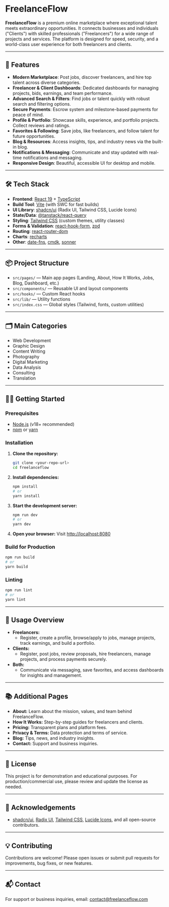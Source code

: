 # FreelanceFlow

**FreelanceFlow** is a premium online marketplace where exceptional talent meets extraordinary opportunities. It connects businesses and individuals ("Clients") with skilled professionals ("Freelancers") for a wide range of projects and services. The platform is designed for speed, security, and a world-class user experience for both freelancers and clients.

---

## 🚀 Features

- **Modern Marketplace**: Post jobs, discover freelancers, and hire top talent across diverse categories.
- **Freelancer & Client Dashboards**: Dedicated dashboards for managing projects, bids, earnings, and team performance.
- **Advanced Search & Filters**: Find jobs or talent quickly with robust search and filtering options.
- **Secure Payments**: Escrow system and milestone-based payments for peace of mind.
- **Profile & Portfolio**: Showcase skills, experience, and portfolio projects. Collect reviews and ratings.
- **Favorites & Following**: Save jobs, like freelancers, and follow talent for future opportunities.
- **Blog & Resources**: Access insights, tips, and industry news via the built-in blog.
- **Notifications & Messaging**: Communicate and stay updated with real-time notifications and messaging.
- **Responsive Design**: Beautiful, accessible UI for desktop and mobile.

---

## 🛠️ Tech Stack

- **Frontend**: [React 19](https://react.dev/) + [TypeScript](https://www.typescriptlang.org/)
- **Build Tool**: [Vite](https://vitejs.dev/) (with SWC for fast builds)
- **UI Library**: [shadcn/ui](https://ui.shadcn.com/) (Radix UI, Tailwind CSS, Lucide Icons)
- **State/Data**: [@tanstack/react-query](https://tanstack.com/query/latest)
- **Styling**: [Tailwind CSS](https://tailwindcss.com/) (custom themes, utility classes)
- **Forms & Validation**: [react-hook-form](https://react-hook-form.com/), [zod](https://zod.dev/)
- **Routing**: [react-router-dom](https://reactrouter.com/)
- **Charts**: [recharts](https://recharts.org/)
- **Other**: [date-fns](https://date-fns.org/), [cmdk](https://cmdk.paco.sh/), [sonner](https://sonner.emilkowal.ski/)

---

## 📦 Project Structure

- `src/pages/` — Main app pages (Landing, About, How It Works, Jobs, Blog, Dashboard, etc.)
- `src/components/` — Reusable UI and layout components
- `src/hooks/` — Custom React hooks
- `src/lib/` — Utility functions
- `src/index.css` — Global styles (Tailwind, fonts, custom utilities)

---

## 🗂️ Main Categories

- Web Development
- Graphic Design
- Content Writing
- Photography
- Digital Marketing
- Data Analysis
- Consulting
- Translation

---

## 🧑‍💻 Getting Started

### Prerequisites
- [Node.js](https://nodejs.org/) (v18+ recommended)
- [npm](https://www.npmjs.com/) or [yarn](https://yarnpkg.com/)

### Installation

1. **Clone the repository:**
   ```bash
   git clone <your-repo-url>
   cd freelanceflow
   ```
2. **Install dependencies:**
   ```bash
   npm install
   # or
   yarn install
   ```
3. **Start the development server:**
   ```bash
   npm run dev
   # or
   yarn dev
   ```
4. **Open your browser:**
   Visit [http://localhost:8080](http://localhost:8080)

### Build for Production
```bash
npm run build
# or
yarn build
```

### Linting
```bash
npm run lint
# or
yarn lint
```

---

## 📖 Usage Overview

- **Freelancers:**
  - Register, create a profile, browse/apply to jobs, manage projects, track earnings, and build a portfolio.
- **Clients:**
  - Register, post jobs, review proposals, hire freelancers, manage projects, and process payments securely.
- **Both:**
  - Communicate via messaging, save favorites, and access dashboards for insights and management.

---

## 📚 Additional Pages
- **About:** Learn about the mission, values, and team behind FreelanceFlow.
- **How It Works:** Step-by-step guides for freelancers and clients.
- **Pricing:** Transparent plans and platform fees.
- **Privacy & Terms:** Data protection and terms of service.
- **Blog:** Tips, news, and industry insights.
- **Contact:** Support and business inquiries.

---

## 📝 License

This project is for demonstration and educational purposes. For production/commercial use, please review and update the license as needed.

---

## 🙏 Acknowledgements
- [shadcn/ui](https://ui.shadcn.com/), [Radix UI](https://www.radix-ui.com/), [Tailwind CSS](https://tailwindcss.com/), [Lucide Icons](https://lucide.dev/), and all open-source contributors.

---

## 💡 Contributing

Contributions are welcome! Please open issues or submit pull requests for improvements, bug fixes, or new features.

---

## 📬 Contact

For support or business inquiries, email: [contact@freelanceflow.com](mailto:contact@freelanceflow.com)
